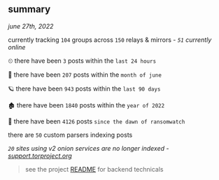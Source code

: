 
## summary
_june 27th, 2022_

currently tracking `104` groups across `150` relays & mirrors - _`51` currently online_

⏲ there have been `3` posts within the `last 24 hours`

🦈 there have been `207` posts within the `month of june`

🪐 there have been `943` posts within the `last 90 days`

🏚 there have been `1840` posts within the `year of 2022`

🦕 there have been `4126` posts `since the dawn of ransomwatch`

there are `50` custom parsers indexing posts

_`20` sites using v2 onion services are no longer indexed - [support.torproject.org](https://support.torproject.org/onionservices/v2-deprecation/)_

> see the project [README](https://github.com/joshhighet/ransomwatch#ransomwatch--) for backend technicals
